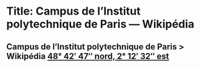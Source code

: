 # Title: Campus de l’Institut polytechnique de Paris — Wikipédia

## Campus de l’Institut polytechnique de Paris > Wikipédia [48° 42′ 47″ nord, 2° 12′ 32″ est](/wiki/Sp%C3%A9cial:Map/13/48.713/2.209/fr)

